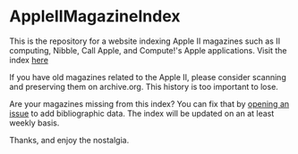 # AppleIIMagazineIndex
This is the repository for a website indexing Apple II magazines such as II computing, Nibble, Call Apple, and Compute!'s Apple applications.  Visit the index [here](https://bikibird.github.io/apple2magazineindex/)

If you have old magazines related to the Apple II, please consider scanning and preserving them on archive.org. This history is too important to lose.

Are your magazines missing from this index? You can fix that by [opening an issue](https://github.com/bikibird/apple2magazineindex/issues/new/choose) to add bibliographic data.  The index will be updated on an at least weekly basis.

Thanks, and enjoy the nostalgia.
